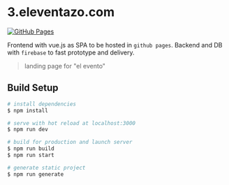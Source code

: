 # 3.eleventazo.com

[![GitHub Pages](https://github.com/jorgechato/3.eleventazo.com/actions/workflows/gh-pages.yml/badge.svg?event=status)](https://github.com/jorgechato/3.eleventazo.com/actions/workflows/gh-pages.yml)

Frontend with vue.js as SPA to be hosted in `github pages`.
Backend and DB with `firebase` to fast prototype and delivery.

> landing page for \"el evento\"

## Build Setup

```bash
# install dependencies
$ npm install

# serve with hot reload at localhost:3000
$ npm run dev

# build for production and launch server
$ npm run build
$ npm run start

# generate static project
$ npm run generate
```
